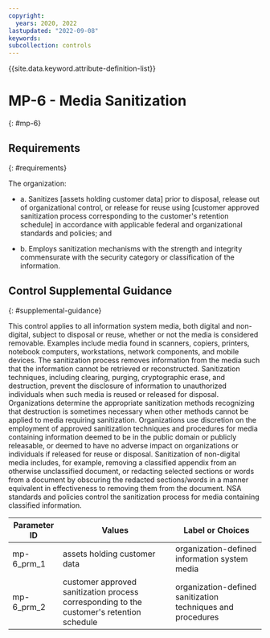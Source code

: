 ```yaml
---
copyright:
  years: 2020, 2022
lastupdated: "2022-09-08"
keywords: 
subcollection: controls
---
```


{{site.data.keyword.attribute-definition-list}}

# MP-6 - Media Sanitization
{: #mp-6}

## Requirements
{: #requirements}

The organization:

- a. Sanitizes [assets holding customer data] prior to disposal, release out of organizational control, or release for reuse using [customer approved sanitization process corresponding to the customer&#39;s retention schedule] in accordance with applicable federal and organizational standards and policies; and

- b. Employs sanitization mechanisms with the strength and integrity commensurate with the security category or classification of the information.

## Control Supplemental Guidance
{: #supplemental-guidance}

This control applies to all information system media, both digital and non-digital, subject to disposal or reuse, whether or not the media is considered removable. Examples include media found in scanners, copiers, printers, notebook computers, workstations, network components, and mobile devices. The sanitization process removes information from the media such that the information cannot be retrieved or reconstructed. Sanitization techniques, including clearing, purging, cryptographic erase, and destruction, prevent the disclosure of information to unauthorized individuals when such media is reused or released for disposal. Organizations determine the appropriate sanitization methods recognizing that destruction is sometimes necessary when other methods cannot be applied to media requiring sanitization. Organizations use discretion on the employment of approved sanitization techniques and procedures for media containing information deemed to be in the public domain or publicly releasable, or deemed to have no adverse impact on organizations or individuals if released for reuse or disposal. Sanitization of non-digital media includes, for example, removing a classified appendix from an otherwise unclassified document, or redacting selected sections or words from a document by obscuring the redacted sections/words in a manner equivalent in effectiveness to removing them from the document. NSA standards and policies control the sanitization process for media containing classified information.

| Parameter ID | Values | Label or Choices |
|---|---|---|
| mp-6_prm_1 | assets holding customer data | organization-defined information system media |
| mp-6_prm_2 | customer approved sanitization process corresponding to the customer&#39;s retention schedule | organization-defined sanitization techniques and procedures |


